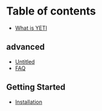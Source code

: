 # Table of contents

* [What is YETI](README.md)

## advanced

* [Untitled](advanced/untitled.md)
* [FAQ](advanced/faq.md)

## Getting Started

* [Installation](getting-started/untitled.md)

